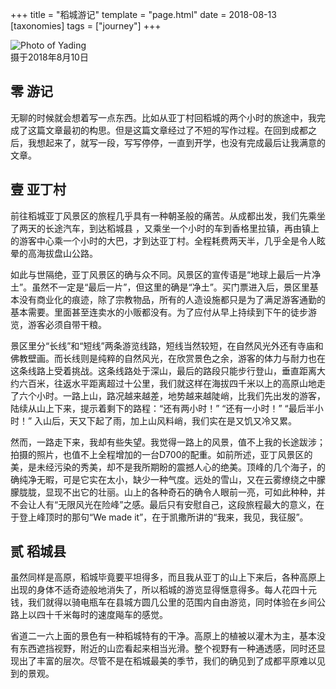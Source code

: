 +++
title = "稻城游记"
template = "page.html" 
date = 2018-08-13
[taxonomies]
tags = ["journey"]
+++

<figure style="margin:0">
<img alt="Photo of Yading" src="https://user-images.githubusercontent.com/12483662/44626880-0d964180-a957-11e8-8cc7-fae7b81e1f59.jpg">
<figcaption>摄于2018年8月10日</figcaption>
</figure>

## 零 游记

无聊的时候就会想着写一点东西。比如从亚丁村回稻城的两个小时的旅途中，我完成了这篇文章最初的构思。但是这篇文章经过了不短的写作过程。在回到成都之后，我想起来了，就写一段，写写停停，一直到开学，也没有完成最后让我满意的文章。

## 壹 亚丁村

前往稻城亚丁风景区的旅程几乎具有一种朝圣般的痛苦。从成都出发，我们先乘坐了两天的长途汽车，到达稻城县<!-- more -->
，又乘坐一个小时的车到香格里拉镇，再由镇上的游客中心乘一个小时的大巴，才到达亚丁村。全程耗费两天半，几乎全是令人眩晕的高海拔盘山公路。

如此与世隔绝，亚丁风景区的确与众不同。风景区的宣传语是“地球上最后一片净土”。虽然不一定是“最后一片”，但这里的确是“净土”。买门票进入后，景区里基本没有商业化的痕迹，除了宗教物品，所有的人造设施都只是为了满足游客通勤的基本需要。里面甚至连卖水的小贩都没有。为了应付从早上持续到下午的徒步游览，游客必须自带干粮。

景区里分“长线”和“短线”两条游览线路，短线当然较短，在自然风光外还有寺庙和佛教壁画。而长线则是纯粹的自然风光，在欣赏景色之余，游客的体力与耐力也在这条线路上受着挑战。这条线路处于深山，最后的路段只能步行登山，垂直距离大约六百米，往返水平距离超过十公里，我们就这样在海拔四千米以上的高原山地走了六个小时。一路上山，路况越来越差，地势越来越陡峭，比我们先出发的游客，陆续从山上下来，提示着剩下的路程：“还有两小时！” “还有一小时！” “最后半小时！” 入山后，天又下起了雨，加上山风料峭，我们实在是又饥又冷又累。

然而，一路走下来，我却有些失望。我觉得一路上的风景，值不上我的长途跋涉；拍摄的照片，也值不上全程增加的一台D700的配重。如前所述，亚丁风景区的美，是未经污染的秀美，却不是我所期盼的震撼人心的绝美。顶峰的几个海子，的确纯净无暇，可是它实在太小，缺少一种气度。远处的雪山，又在云雾缭绕之中朦朦胧胧，显现不出它的壮丽。山上的各种奇石的确令人眼前一亮，可如此种种，并不会让人有“无限风光在险峰”之感。最后只有安慰自己，这段旅程最大的意义，在于登上峰顶时的那句“We made it”，在于凯撒所讲的“我来，我见，我征服”。

## 贰 稻城县

虽然同样是高原，稻城毕竟要平坦得多，而且我从亚丁的山上下来后，各种高原上出现的身体不适奇迹般地消失了，所以稻城的游览显得惬意得多。每人花四十元钱，我们就得以骑电瓶车在县城方圆几公里的范围内自由游览，同时体验在乡间公路上以四十千米每时的速度飚车的感觉。

省道二一六上面的景色有一种稻城特有的干净。高原上的植被以灌木为主，基本没有东西遮挡视野，附近的山峦看起来相当光滑。整个视野有一种通透感，同时还显现出了丰富的层次。尽管不是在稻城最美的季节，我们的确见到了成都平原难以见到的景观。
